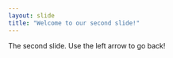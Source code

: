 ```yaml
---
layout: slide
title: "Welcome to our second slide!"
---
```

The second slide.
Use the left arrow to go back!
